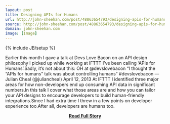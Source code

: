 ```yaml
---
layout: post
title: Designing APIs for Humans
url: http://john-sheehan.com/post/48863654793/designing-apis-for-humans
source: http://john-sheehan.com/post/48863654793/designing-apis-for-humans
domain: john-sheehan.com
image: [Image]
---
```

{% include JB/setup %}<p>Earlier this month I gave a talk at Devs Love Bacon on an API design philosophy I picked up while working at IFTTT I’ve been calling ‘APIs for Humans’.Sadly, it’s not about this:
  OH at @devslovebacon “I thought the “APIs for humans” talk was about controlling humans” #devslovebacon
— Julian Cheal (@juliancheal) April 12, 2013  At IFTTT I identified three major areas for how non-developers end up consuming API data in significant numbers.In this talk I cover what those areas are and how you can tailor your API designs to encourage developers to build human-friendly integrations.Since I had extra time I threw in a few points on developer experience too.After all, developers are humans too.</p>
<center><p><a href="http://john-sheehan.com/post/48863654793/designing-apis-for-humans" style='padding:25px; font-sze:18px; font-weight: bold;'>Read Full Story</a></p></center>
